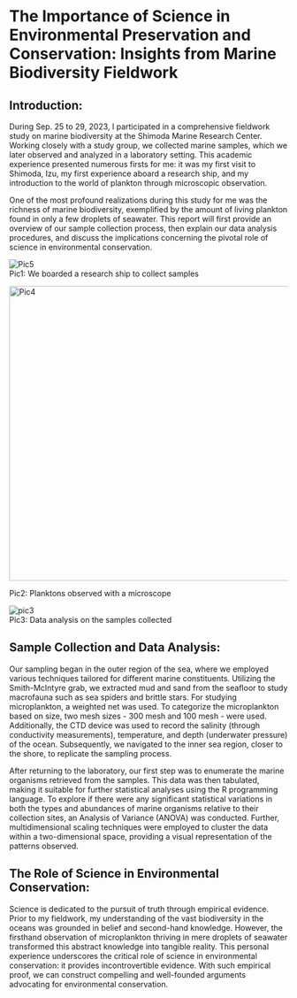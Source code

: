 # The Importance of Science in Environmental Preservation and Conservation: Insights from Marine Biodiversity Fieldwork

## Introduction:
During Sep. 25 to 29, 2023, I participated in a comprehensive fieldwork study on marine biodiversity at the Shimoda Marine Research Center. Working closely with a study group, we collected marine samples, which we later observed and analyzed in a laboratory setting. This academic experience presented numerous firsts for me: it was my first visit to Shimoda, Izu, my first experience aboard a research ship, and my introduction to the world of plankton through microscopic observation.  

One of the most profound realizations during this study for me was the richness of marine biodiversity, exemplified by the amount of living plankton found in only a few droplets of seawater. This report will first provide an overview of our sample collection process, then explain our data analysis procedures, and discuss the implications concerning the pivotal role of science in environmental conservation.

![Pic5](https://github.com/Damen-C/field-work/assets/112738658/bf815a4b-610d-4ce0-8bc0-c89a26ec3950)  
Pic1: We boarded a research ship to collect samples

<img width="533" alt="Pic4" src="https://github.com/Damen-C/field-work/assets/112738658/29c6885b-de2f-4381-983b-b4fbe5ef02b1">  

Pic2: Planktons observed with a microscope 

![pic3](https://github.com/Damen-C/field-work/assets/112738658/003df751-af92-493d-803d-ba9521c86448)  
Pic3: Data analysis on the samples collected




## Sample Collection and Data Analysis:
Our sampling began in the outer region of the sea, where we employed various techniques tailored for different marine constituents. Utilizing the Smith-McIntyre grab, we extracted mud and sand from the seafloor to study macrofauna such as sea spiders and brittle stars. For studying microplankton, a weighted net was used. To categorize the microplankton based on size, two mesh sizes - 300 mesh and 100 mesh - were used. Additionally, the CTD device was used to record the salinity (through conductivity measurements), temperature, and depth (underwater pressure) of the ocean. Subsequently, we navigated to the inner sea region, closer to the shore, to replicate the sampling process.  

After returning to the laboratory, our first step was to enumerate the marine organisms retrieved from the samples. This data was then tabulated, making it suitable for further statistical analyses using the R programming language. To explore if there were any significant statistical variations in both the types and abundances of marine organisms relative to their collection sites, an Analysis of Variance (ANOVA) was conducted. Further, multidimensional scaling techniques were employed to cluster the data within a two-dimensional space, providing a visual representation of the patterns observed.

## The Role of Science in Environmental Conservation:
Science is dedicated to the pursuit of truth through empirical evidence. Prior to my fieldwork, my understanding of the vast biodiversity in the oceans was grounded in belief and second-hand knowledge. However, the firsthand observation of microplankton thriving in mere droplets of seawater transformed this abstract knowledge into tangible reality. This personal experience underscores the critical role of science in environmental conservation: it provides incontrovertible evidence. With such empirical proof, we can construct compelling and well-founded arguments advocating for environmental conservation.
